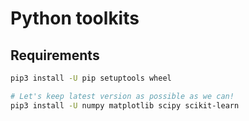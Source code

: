# Python toolkits

## Requirements

```bash
pip3 install -U pip setuptools wheel

# Let's keep latest version as possible as we can!
pip3 install -U numpy matplotlib scipy scikit-learn
```
